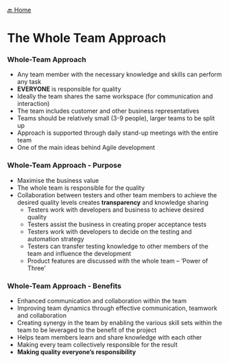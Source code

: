 [🔙 Home](../home.md)



# The Whole Team Approach

### Whole-Team Approach
* Any team member with the necessary knowledge and skills can perform any task
* **EVERYONE** is responsible for quality
* Ideally the team shares the same workspace (for communication and interaction)
* The team includes customer and other business representatives
* Teams should be relatively small (3-9 people), larger teams to be split up
* Approach is supported through daily stand-up meetings with the entire team
* One of the main ideas behind Agile development

### Whole-Team Approach - Purpose
* Maximise the business value
* The whole team is responsible for the quality
* Collaboration between testers and other team members to achieve the desired quality levels creates **transparency** and knowledge sharing
  * Testers work with developers and business to achieve desired quality
  * Testers assist the business in creating proper acceptance tests
  * Testers work with developers to decide on the testing and automation strategy
  * Testers can transfer testing knowledge to other members of the team and influence the development
  * Product features are discussed with the whole team – ‘Power of Three’

### Whole-Team Approach - Benefits
* Enhanced communication and collaboration within the team
* Improving team dynamics through effective communication, teamwork and collaboration
* Creating synergy in the team by enabling the various skill sets within the team to be leveraged to the benefit of the project
* Helps team members learn and share knowledge with each other
* Making every team collectively responsible for the result
* **Making quality everyone’s responsibility**